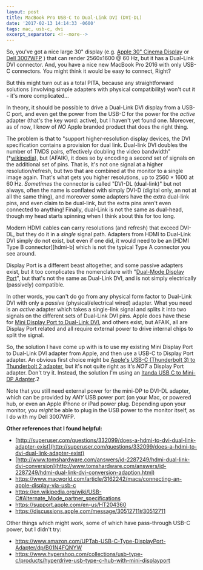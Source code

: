 ```yaml
---
layout: post
title: MacBook Pro USB-C to Dual-Link DVI (DVI-DL)
date: '2017-02-13 14:14:33 -0600'
tags: mac, usb-c, dvi
excerpt_separator: <!--more-->
---
```


So, you've got a nice large 30" display (e.g.
[Apple 30" Cinema Display][acd30]
or
[Dell 3007WFP][dell30]
)
that can
render 2560x1600 @ 60 Hz, but it has a Dual-Link DVI connector. And, you have
a nice new MacBook Pro 2016 with only USB-C connectors. You might think it
would be easy to connect, Right?
<!--more-->
But this might turn out as a total PITA, because any
straightforward solutions (involving simple adapters with physical
compatibility) won't cut it - it's more complicated...

In theory, it should be possible to drive a Dual-Link DVI display from a USB-C
port, and even get the power from the USB-C for the power for the _active_
adapter (that's the key word: active), but I haven't yet found one. Moreover,
as of now, I know of _NO_ Apple branded product that does the right thing.

The problem is that to "support higher-resolution display devices, the DVI
specification contains a provision for dual link. Dual-link DVI doubles the
number of TMDS pairs, effectively doubling the video bandwidth"
(*[wikipedia][dvi-dl]),
but (AFAIK), it does so by encoding a _second_ set of signals on the
additional set of pins. That is, it's not one signal at a higher
resolution/refresh, but two that are combined at the monitor to a single image
again. That's what gets you higher resolutions, up to 2560  × 1600 at 60 Hz.
_Sometimes_ the connector is called "DVI-DL (dual-link)" but not always, often
the name is conflated with simply DVI-D (digital only, an not at all the same
thing), and moreover some adapters have the extra dual-link pins, and even
claim to be dual-link, but the extra pins aren't even connected to anything!
Finally, dual-Link is not the same as dual-head, though my head starts
spinning when I think about this for too long.

Modern HDMI cables can carry resolutions (and refresh) that exceed DVI-DL, but
they do it in a _single_ signal path. Adapters from HDMI to Dual-Link DVI
simply do not exist, but even if one did, it would need to be an
[HDMI Type B connector][hdmi-b]
which is not the typical Type A connector you see around.

Display Port is a different beast altogether, and some passive adapters exist,
but it too complicates the nomenclature with
"[Dual-Mode Display Port][dp-dual]",
but that's not
the same as Dual-Link DVI, and is not simply electrically (passively)
compatible.

In other words, you can't do go from any physical form factor to Dual-Link DVI
with only a _passive_ (physical/electrical wired) adapter. What you need is an
_active_ adapter which takes a single-link signal and splits it into two
signals on the different sets of Dual-Link DVI pins. Apple does have these for
[Mini Display Port to Dual-Link DVI][minidp-dvidl],
and others exist, but AFAIK, all are Display Port related
and all require external power to drive internal chips to split the signal.

So, the solution I have come up with is to use my existing Mini Display Port
to Dual-Link DVI adapter from Apple, and then use a USB-C to Display Port
adapter. An obvious first choice might be
[Apple's USB-C (Thunderbolt 3) to Thunderbolt 2 adapter][tb3-tb2],
but it's not quite right as it's *NOT* a Display Port
adapter. Don't try it. Instead, the solution I'm using an
[Itanda USB C to Mini-DP Adapter][itanda].2

Note that you still need external power for the mini-DP to DVI-DL adapter,
which can be provided by *ANY* USB power port (on your Mac, or powered hub, or
even an Apple iPhone or iPad power plug. Depending upon your monitor, you
_might_ be able to plug in the USB power to the monitor itself, as I do with
my Dell 3007WFP.

**Other references that I found helpful:**

  * [http://superuser.com/questions/332099/does-a-hdmi-to-dvi-dual-link-adapter-exist](http://superuser.com/questions/332099/does-a-hdmi-to-dvi-dual-link-adapter-exist)
  * [http://www.tomshardware.com/answers/id-2287249/hdmi-dual-link-dvi-conversion](http://www.tomshardware.com/answers/id-2287249/hdmi-dual-link-dvi-conversion-adaption.html)
  * <https://www.macworld.com/article/3162242/macs/connecting-an-apple-display-via-usb-c>
  * <https://en.wikipedia.org/wiki/USB-C#Alternate_Mode_partner_specifications>
  * <https://support.apple.com/en-us/HT204360>
  * <https://discussions.apple.com/message/30512711#30512711>

Other things which might work, some of which have pass-through USB-C power,
but I didn't try:

  * <https://www.amazon.com/UPTab-USB-C-Type-DisplayPort-Adapter/dp/B01N4FQNYW>
  * <https://www.hypershop.com/collections/usb-type-c/products/hyperdrive-usb-type-c-hub-with-mini-displayport>


[acd30]: https://en.wikipedia.org/wiki/Apple_Cinema_Display#30-inch_model_compatibility
[dell30]: https://en.wikipedia.org/wiki/Dell_monitors
[dvi-dl]: https://en.wikipedia.org/wiki/Digital_Visual_Interface#Connector
[hdim-b]: https://en.wikipedia.org/wiki/HDMI#Connectors
[dp-dual]: https://en.wikipedia.org/wiki/DisplayPort#Dual-mode
[minidp-dvidl]: http://www.apple.com/shop/product/MB571LL/A/mini-displayport-to-dual-link-dvi-adapter
[tb3-tb2]: http://www.apple.com/shop/product/MMEL2AM/A/thunderbolt-3-usb-c-to-thunderbolt-2-adapter
[itanda]: https://www.amazon.com/gp/product/B01N2ORP84
